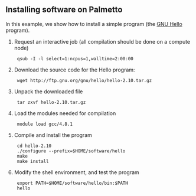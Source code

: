 ## Installing software on Palmetto

In this example,
we show how to install a simple program
(the [GNU Hello](https://www.gnu.org/software/hello/) program).

1. Request an interactive job
(all compilation should be done on a compute node)

        qsub -I -l select=1:ncpus=1,walltime=2:00:00

2. Download the source code for the Hello program:

        wget http://ftp.gnu.org/gnu/hello/hello-2.10.tar.gz

3. Unpack the downloaded file

        tar zxvf hello-2.10.tar.gz

4. Load the modules needed for compilation

        module load gcc/4.8.1

5. Compile and install the program

        cd hello-2.10
        ./configure --prefix=$HOME/software/hello
        make
        make install

6. Modify the shell environment, and test the program

        export PATH=$HOME/software/hello/bin:$PATH
        hello

